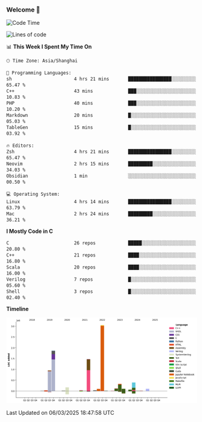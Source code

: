 ### Welcome 👋

<!--START_SECTION:waka-->
![Code Time](http://img.shields.io/badge/Code%20Time-1%2C840%20hrs%209%20mins-blue)

![Lines of code](https://img.shields.io/badge/From%20Hello%20World%20I%27ve%20Written-8.8%20million%20lines%20of%20code-blue)

📊 **This Week I Spent My Time On** 

```text
🕑︎ Time Zone: Asia/Shanghai

💬 Programming Languages: 
sh                       4 hrs 21 mins       ████████████████░░░░░░░░░   65.47 % 
C++                      43 mins             ███░░░░░░░░░░░░░░░░░░░░░░   10.83 % 
PHP                      40 mins             ███░░░░░░░░░░░░░░░░░░░░░░   10.20 % 
Markdown                 20 mins             █░░░░░░░░░░░░░░░░░░░░░░░░   05.03 % 
TableGen                 15 mins             █░░░░░░░░░░░░░░░░░░░░░░░░   03.92 % 

🔥 Editors: 
Zsh                      4 hrs 21 mins       ████████████████░░░░░░░░░   65.47 % 
Neovim                   2 hrs 15 mins       █████████░░░░░░░░░░░░░░░░   34.03 % 
Obsidian                 1 min               ░░░░░░░░░░░░░░░░░░░░░░░░░   00.50 % 

💻 Operating System: 
Linux                    4 hrs 14 mins       ████████████████░░░░░░░░░   63.79 % 
Mac                      2 hrs 24 mins       █████████░░░░░░░░░░░░░░░░   36.21 % 
```

**I Mostly Code in C** 

```text
C                        26 repos            █████░░░░░░░░░░░░░░░░░░░░   20.80 % 
C++                      21 repos            ████░░░░░░░░░░░░░░░░░░░░░   16.80 % 
Scala                    20 repos            ████░░░░░░░░░░░░░░░░░░░░░   16.00 % 
Verilog                  7 repos             █░░░░░░░░░░░░░░░░░░░░░░░░   05.60 % 
Shell                    3 repos             █░░░░░░░░░░░░░░░░░░░░░░░░   02.40 % 
```



**Timeline**

![Lines of Code chart](https://raw.githubusercontent.com/Bohan-hu/Bohan-hu/master/assets/bar_graph.png)


 Last Updated on 06/03/2025 18:47:58 UTC
<!--END_SECTION:waka-->



